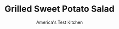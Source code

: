 ---
layout: ../../layouts/MarkdownPostLayout.astro
title: Grilled Sweet Potato Salad
author: America's Test Kitchen
pubDate: 2023-03-15
description: "Could we create this summery side dish by cooking only on the grill?"
image_url: https://res.cloudinary.com/hksqkdlah/image/upload/ar_1:1,c_fill,dpr_2.0,f_auto,fl_lossy.progressive.strip_profile,g_faces:auto,q_auto:low,w_344/36071_sfs-grilled-sweet-potato-salad-7
tags: ["Side Dishes","Vegetables","Potatoes","Grilling & Barbecue"]
calories: 2034
protein: 5
carbohydrates: 47
fats: 
fiber: 6
ingredients: ["1 , small red onion, sliced into 1/2-inch-thick rounds","3 tablespoons, lime juice (2 limes), plus lime wedges for serving","2 tablespoons, honey","1 teaspoon minced canned, chipotle chile in adobo sauce","1/2 teaspoon, ground cumin",", Salt and pepper","1/3 cup, vegetable oil","2 1/2 pounds, sweet potatoes, peeled and cut into 1/2-inch-thick rounds","1 (13 by 9-inch), (13 by 9-inch) disposable aluminum pan","2 ounces, feta cheese, crumbled (1/2 cup)","3 , scallions, sliced thin on bias","1/4 cup, coarsely chopped fresh cilantro"]
serves: 6
time: "1½ hours"
instructions: ["Thread 1 toothpick horizontally through each onion round. Whisk lime juice, honey, chipotle, cumin, 1/2 teaspoon salt, and 1/4 teaspoon pepper together in bowl. Slowly whisk in oil.","Toss potatoes, onion rounds, 1/4 cup vinaigrette, 1/2 teaspoon salt, and 1/2 teaspoon pepper together in separate bowl. Place onion rounds in bottom of disposable pan, layer potatoes over top, then pour in any remaining liquid from bowl. Cover disposable pan tightly with aluminum foil.","FOR A CHARCOAL GRILL: Open bottom vent completely. Light large chimney starter filled with charcoal briquettes (6 quarts). When top coals are partially covered with ash, pour evenly over grill. Set cooking grate in place, cover, and open lid vent completely. Heat grill until hot, about 5 minutes.","FOR A GAS GRILL: Turn all burners to high, cover, and heat grill until hot, about 15 minutes. Turn all burners to medium. Adjust burners as needed to maintain grill temperature around 400 degrees.","Clean and oil cooking grate. Place disposable pan on grill. Cover grill and cook until vegetables are tender, 20 to 25 minutes, shaking disposable pan halfway through cooking to redistribute potatoes. Remove disposable pan from grill.","Place vegetables on cooking grate. Cook (covered if using gas) until lightly charred and tender, 2 to 4 minutes per side. Transfer vegetables to platter. Remove toothpicks from onion rounds and separate rings. Pour remaining vinaigrette over vegetables and toss to coat. Sprinkle feta, scallions, and cilantro over top. Serve with lime wedges."]
nutrition: ["714 mg Potassium","141 mg Phosphorus","134 mg Calcium","1 mg Iron","55 mg Magnesium","584 mg Sodium","1 mg Zinc","15 g Fat","1 mg Niacin (B3)","9 g Monounsaturated","2 g Polyunsaturated","10 mg Vitamin C","11 mg Cholesterol","2 g Saturated","6 g Fiber","33 µg Folate (food)","15 g Sugars","22 µg Vitamin K","180 g Water","47 g Carbs","33 µg Folate equivalent (total)","5 g Protein","3 mg Vitamin E","1362 µg Vitamin A","339 kcal Energy","5 g Sugars, added","2034 calories"]
notes: "Buy medium-size sweet potatoes, 2 to 3 inches in diameter, because they’ll fit neatly in the disposable aluminum pan."
---